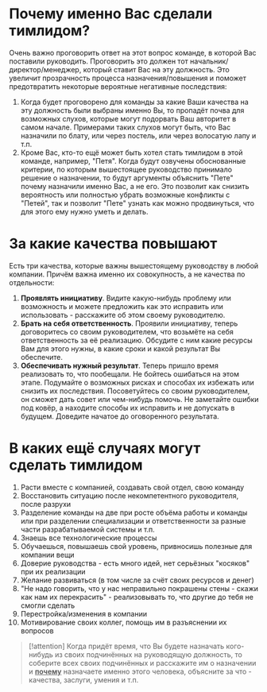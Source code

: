 # Почему именно Вас сделали тимлидом?
Очень важно проговорить ответ на этот вопрос команде, в которой Вас поставили руководить. Проговорить это должен тот начальник/директор/менеджер, который ставит Вас на эту должность. Это увеличит прозрачность процесса назначения/повышения и поможет предотвратить некоторые вероятные негативные последствия:
1. Когда будет проговорено для команды за какие Ваши качества на эту должность были выбраны именно Вы, то пропадёт почва для возможных слухов, которые могут подорвать Ваш авторитет в самом начале. Примерами таких слухов могут быть, что Вас назначили по блату, или через постель, или через волосатую лапу и т.п.
2. Кроме Вас, кто-то ещё может быть хотел стать тимлидом в этой команде, например, "Петя". Когда будут озвучены обоснованные критерии, по которым вышестоящее руководство принимало решение о назначении, то будут аргументы объяснить "Пете" почему назначили именно Вас, а не его. Это позволит как снизить вероятность или полностью убрать возможные конфликты с "Петей", так и позволит "Пете" узнать как можно продвинуться, что для этого ему нужно уметь и делать.

# За какие качества повышают
Есть три качества, которые важны вышестоящему руководству в любой компании. Причём важна именно их совокупность, а не качества по отдельности:
1. **Проявлять инициативу**. Видите какую-нибудь проблему или возможность и можете предложить как это исправить или использовать - расскажите об этом своему руководителю.
2. **Брать на себя ответственность**. Проявили инициативу, теперь договоритесь со своим руководителем, что возьмёте на себя ответственность за её реализацию. Обсудите с ним какие ресурсы Вам для этого нужны, в какие сроки и какой результат Вы обеспечите.
3. **Обеспечивать нужный результат**. Теперь пришло время реализовать то, что пообещали. Не бойтесь ошибаться на этом этапе. Подумайте о возможных рисках и способах их избежать или снизить их последствия. Посоветуйтесь со своим руководителем, он сможет дать совет или чем-нибудь помочь. Не заметайте ошибки под ковёр, а находите способы их исправить и не допускать в будущем. Доведите начатое до оговоренного результата.

# В каких ещё случаях могут сделать тимлидом
1. Расти вместе с компанией, создавать свой отдел, свою команду
2. Восстановить ситуацию после некомпетентного руководителя, после разрухи
3. Разделение команды на две при росте объёма работы и команды или при разделении специализации и ответственности за разные части разрабатываемой системы и т.п.
4. Знаешь все технологические процессы
5. Обучаешься, повышаешь свой уровень, привносишь полезные для компании вещи
6. Доверие руководства - есть много идей, нет серьёзных "косяков" при их реализации
7. Желание развиваться (в том числе за счёт своих ресурсов и денег)
8. "Не надо говорить, что у нас неправильно покрашены стены - скажи как нам их перекрасить" - реализовывать то, что другие до тебя не смогли сделать
9. Перестройка/изменения в компании
10. Мотивирование своих коллег, помощь им в разъяснении их вопросов

> [!attention] 
> Когда придёт время, что Вы будете назначать кого-нибудь из своих подчинённых на руководящую должность, то соберите всех своих подчинённых и расскажите им о назначении и <u>**почему**</u> назначаете именно этого человека, объясните за что - качества, заслуги, умения и т.п.